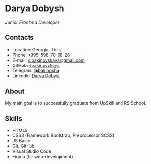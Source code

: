 # Darya Dobysh
_Junior Frontend Developer_

## Contacts
* Location: Georgia, Tbilisi
* Phone: +995-598-70-08-28
* E-mail: [d.bakinovskaya@gmail.com](mailto:d.bakinovskaya@gmail.com)
* GitHub: [dbakinovskaya](https://github.com/dbakinovskaya)
* Telegram: [@bakinosha](https://t.me/bakinosha)
* Linkedin: [Darya Dobysh](https://www.linkedin.com/in/darya-dobysh-356550250/)

## About
My main goal is to successfully graduate from UpSkill and RS School.

## Skills
* HTML5
* CSS3 (Framework Bootstrap, Preprocessor SCSS)
* JS Basic
* Git, GitHub
* Visual Studio Code
* Figma (for web-development)